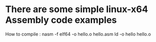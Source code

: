 # There are some simple linux-x64 Assembly code examples
How to compile : nasm -f elf64 -o hello.o hello.asm
                 ld -o hello hello.o
